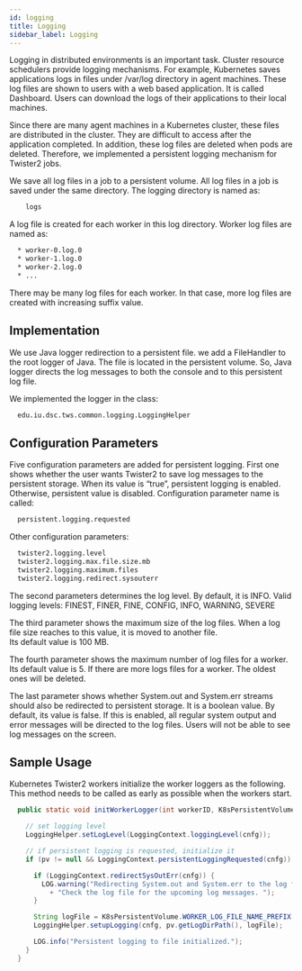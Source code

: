 ```yaml
---
id: logging
title: Logging
sidebar_label: Logging
---
```


Logging in distributed environments is an important task. Cluster resource schedulers provide logging mechanisms. For example, Kubernetes saves applications logs in files under /var/log directory in agent machines. These log files are shown to users with a web based application. It is called Dashboard. Users can download the logs of their applications to their local machines.

Since there are many agent machines in a Kubernetes cluster, these files are distributed in the cluster. They are difficult to access after the application completed. In addition, these log files are deleted when pods are deleted. Therefore, we implemented a persistent logging mechanism for Twister2 jobs.

We save all log files in a job to a persistent volume. All log files in a job is saved under the same directory. The logging directory is named as:

```bash
    logs
```

A log file is created for each worker in this log directory. Worker log files are named as:

```bash
  * worker-0.log.0
  * worker-1.log.0
  * worker-2.log.0
  * ...
```

There may be many log files for each worker. In that case, more log files are created with increasing suffix value.

## Implementation

We use Java logger redirection to a persistent file. we add a FileHandler to the root logger of Java. The file is located in the persistent volume. So, Java logger directs the log messages to both the console and to this persistent log file.

We implemented the logger in the class:

```bash
  edu.iu.dsc.tws.common.logging.LoggingHelper
```

## Configuration Parameters

Five configuration parameters are added for persistent logging. First one shows whether the user wants Twister2 to save log messages to the persistent storage. When its value is “true”, persistent logging is enabled. Otherwise, persistent value is disabled. Configuration parameter name is called:

```bash
  persistent.logging.requested
```

Other configuration parameters:

```bash
  twister2.logging.level
  twister2.logging.max.file.size.mb
  twister2.logging.maximum.files
  twister2.logging.redirect.sysouterr
```

The second parameters determines the log level. By default, it is INFO. Valid logging levels: FINEST, FINER, FINE, CONFIG, INFO, WARNING, SEVERE

The third parameter shows the maximum size of the log files. When a log file size reaches to this value, it is moved to another file.  
Its default value is 100 MB.

The fourth parameter shows the maximum number of log files for a worker. Its default value is 5. If there are more logs files for a worker. The oldest ones will be deleted.

The last parameter shows whether System.out and System.err streams should also be redirected to persistent storage. It is a boolean value. By default, its value is false. If this is enabled, all regular system output and error messages will be directed to the log files. Users will not be able to see log messages on the screen.

## Sample Usage

Kubernetes Twister2 workers initialize the worker loggers as the following. This method needs to be called as early as possible when the workers start.

```java
  public static void initWorkerLogger(int workerID, K8sPersistentVolume pv, Config cnfg) {

    // set logging level
    LoggingHelper.setLogLevel(LoggingContext.loggingLevel(cnfg));

    // if persistent logging is requested, initialize it
    if (pv != null && LoggingContext.persistentLoggingRequested(cnfg)) {

      if (LoggingContext.redirectSysOutErr(cnfg)) {
        LOG.warning("Redirecting System.out and System.err to the log file. "
          + "Check the log file for the upcoming log messages. ");
      }

      String logFile = K8sPersistentVolume.WORKER_LOG_FILE_NAME_PREFIX + workerID;
      LoggingHelper.setupLogging(cnfg, pv.getLogDirPath(), logFile);

      LOG.info("Persistent logging to file initialized.");
    }
  }
```

